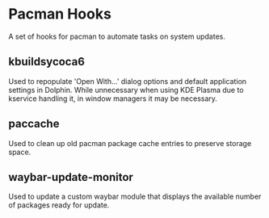 # Pacman Hooks

A set of hooks for pacman to automate tasks on system updates.

## kbuildsycoca6

Used to repopulate 'Open With...' dialog options and default application
settings in Dolphin. While unnecessary when using KDE Plasma due to kservice
handling it, in window managers it may be necessary.

## paccache

Used to clean up old pacman package cache entries to preserve storage space.

## waybar-update-monitor

Used to update a custom waybar module that displays the available number of
packages ready for update.
